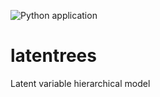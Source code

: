 ![Python application](https://github.com/fvalle1/latentrees/workflows/Python%20application/badge.svg?event=check_run)

# latentrees
Latent variable hierarchical model
